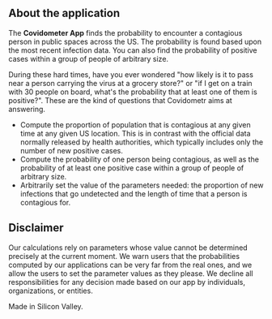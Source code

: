 ## About the application

The **Covidometer App** finds the probability to encounter a contagious person in public spaces across the US. The probability is found based upon the most recent infection data. You can also find the probability of positive cases within a group of people of arbitrary size.

During these hard times, have you ever wondered "how likely is it to pass near a person carrying the virus at a grocery store?" or "if I get on a train with 30 people on board, what's the probability that at least one of them is positive?". 
These are the kind of questions that Covidometr aims at answering.

- Compute the proportion of population that is contagious at any given time at any given US location. This is in contrast with the official data normally released by health authorities, which typically includes only the number of new positive cases.
- Compute the probability of one person being contagious, as well as the probability of at least one positive case within a group of people of arbitrary size.
- Arbitrarily set the value of the parameters needed: the proportion of new infections that go undetected and the length of time that a person is contagious for.

## Disclaimer

Our calculations rely on parameters whose value cannot be determined precisely at the current moment. We warn users that the probabilities computed by our applications can be very far from the real ones, and we allow the users to set the parameter values as they please. We decline all responsibilities for any decision made based on our app by individuals, organizations, or entities.

Made in Silicon Valley. 
